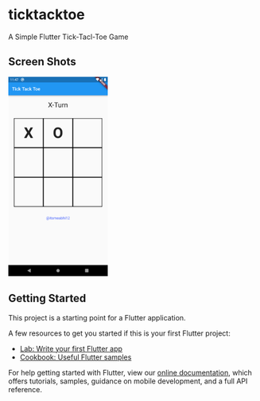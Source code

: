 # ticktacktoe

A Simple Flutter Tick-Tacl-Toe Game

## Screen Shots
<img src="https://raw.githubusercontent.com/itsmeabhi12/tick-tack-toe-Flutter/main/screenshots/Screenshot_1644314154.png" alt="a" width="200"/>


## Getting Started

This project is a starting point for a Flutter application.

A few resources to get you started if this is your first Flutter project:

- [Lab: Write your first Flutter app](https://flutter.dev/docs/get-started/codelab)
- [Cookbook: Useful Flutter samples](https://flutter.dev/docs/cookbook)

For help getting started with Flutter, view our
[online documentation](https://flutter.dev/docs), which offers tutorials,
samples, guidance on mobile development, and a full API reference.


